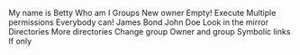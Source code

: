 My name is Betty
Who am I
Groups
New owner
Empty!
Execute
Multiple permissions
Everybody can!
James Bond
John Doe
Look in the mirror
Directories
More directories
Change group
Owner and group
Symbolic links
If only
